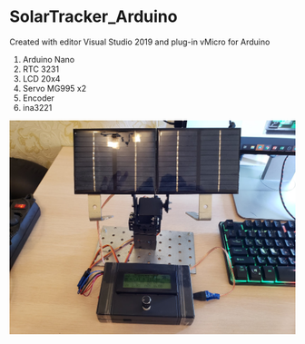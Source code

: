 # SolarTracker_Arduino

Created with editor Visual Studio 2019 and plug-in vMicro for Arduino

1. Arduino Nano
2. RTC 3231
3. LCD 20x4
4. Servo MG995 x2
5. Encoder
6. ina3221

![Solar Tracker](https://github.com/swefd/SolarTracker_Arduino/blob/master/img/SolarTracker1.jpg?raw=true)
